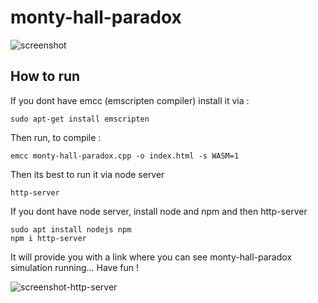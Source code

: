 # monty-hall-paradox

![screenshot](https://github.com/rept0id/monty-hall-paradox/blob/main/screenshot.png)

## How to run
If you dont have emcc (emscripten compiler) install it via :
```
sudo apt-get install emscripten
```

Then run, to compile :
```
emcc monty-hall-paradox.cpp -o index.html -s WASM=1
```

Then its best to run it via node server
```
http-server
```

If you dont have node server, install node and npm and then http-server

```
sudo apt install nodejs npm
npm i http-server
```

It will provide you with a link where you can see monty-hall-paradox simulation running... Have fun !

![screenshot-http-server](https://github.com/rept0id/monty-hall-paradox/blob/main/screenshot2.png)
